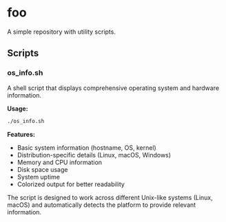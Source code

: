 # foo

A simple repository with utility scripts.

## Scripts

### os_info.sh

A shell script that displays comprehensive operating system and hardware information.

**Usage:**
```bash
./os_info.sh
```

**Features:**
- Basic system information (hostname, OS, kernel)
- Distribution-specific details (Linux, macOS, Windows)
- Memory and CPU information
- Disk space usage
- System uptime
- Colorized output for better readability

The script is designed to work across different Unix-like systems (Linux, macOS) and automatically detects the platform to provide relevant information.
